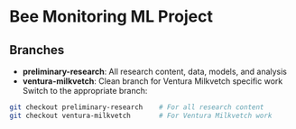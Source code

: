 # Bee Monitoring ML Project

## Branches

- **preliminary-research**: All research content, data, models, and analysis
- **ventura-milkvetch**: Clean branch for Ventura Milkvetch specific work
Switch to the appropriate branch:
```bash
git checkout preliminary-research    # For all research content
git checkout ventura-milkvetch       # For Ventura Milkvetch work
